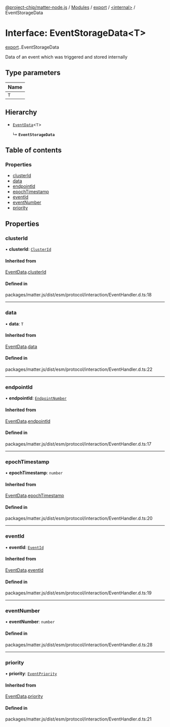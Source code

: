 [@project-chip/matter-node.js](../README.md) / [Modules](../modules.md) / [export](../modules/export.md) / [<internal\>](../modules/export._internal_.md) / EventStorageData

# Interface: EventStorageData<T\>

[export](../modules/export.md).[<internal>](../modules/export._internal_.md).EventStorageData

Data of an event which was triggered and stored internally

## Type parameters

| Name |
| :------ |
| `T` |

## Hierarchy

- [`EventData`](export._internal_.EventData.md)<`T`\>

  ↳ **`EventStorageData`**

## Table of contents

### Properties

- [clusterId](export._internal_.EventStorageData.md#clusterid)
- [data](export._internal_.EventStorageData.md#data)
- [endpointId](export._internal_.EventStorageData.md#endpointid)
- [epochTimestamp](export._internal_.EventStorageData.md#epochtimestamp)
- [eventId](export._internal_.EventStorageData.md#eventid)
- [eventNumber](export._internal_.EventStorageData.md#eventnumber)
- [priority](export._internal_.EventStorageData.md#priority)

## Properties

### clusterId

• **clusterId**: [`ClusterId`](../modules/exports_datatype.md#clusterid)

#### Inherited from

[EventData](export._internal_.EventData.md).[clusterId](export._internal_.EventData.md#clusterid)

#### Defined in

packages/matter.js/dist/esm/protocol/interaction/EventHandler.d.ts:18

___

### data

• **data**: `T`

#### Inherited from

[EventData](export._internal_.EventData.md).[data](export._internal_.EventData.md#data)

#### Defined in

packages/matter.js/dist/esm/protocol/interaction/EventHandler.d.ts:22

___

### endpointId

• **endpointId**: [`EndpointNumber`](../modules/exports_datatype.md#endpointnumber)

#### Inherited from

[EventData](export._internal_.EventData.md).[endpointId](export._internal_.EventData.md#endpointid)

#### Defined in

packages/matter.js/dist/esm/protocol/interaction/EventHandler.d.ts:17

___

### epochTimestamp

• **epochTimestamp**: `number`

#### Inherited from

[EventData](export._internal_.EventData.md).[epochTimestamp](export._internal_.EventData.md#epochtimestamp)

#### Defined in

packages/matter.js/dist/esm/protocol/interaction/EventHandler.d.ts:20

___

### eventId

• **eventId**: [`EventId`](../modules/exports_datatype.md#eventid)

#### Inherited from

[EventData](export._internal_.EventData.md).[eventId](export._internal_.EventData.md#eventid)

#### Defined in

packages/matter.js/dist/esm/protocol/interaction/EventHandler.d.ts:19

___

### eventNumber

• **eventNumber**: `number`

#### Defined in

packages/matter.js/dist/esm/protocol/interaction/EventHandler.d.ts:28

___

### priority

• **priority**: [`EventPriority`](../enums/exports_cluster.EventPriority.md)

#### Inherited from

[EventData](export._internal_.EventData.md).[priority](export._internal_.EventData.md#priority)

#### Defined in

packages/matter.js/dist/esm/protocol/interaction/EventHandler.d.ts:21
